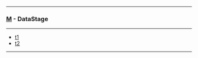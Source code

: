 
---

### [M](https://github.com/ttltrk/TTT/blob/master/menu.md) - DataStage

---

* [t1]()
* [t2]()

---
